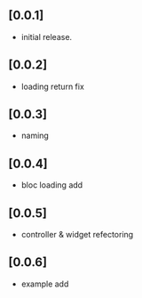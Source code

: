## [0.0.1]

* initial release.

## [0.0.2]

* loading return fix

## [0.0.3]

* naming 

## [0.0.4]

* bloc loading add

## [0.0.5]

* controller & widget refectoring

## [0.0.6]

* example add